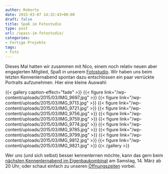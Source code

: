 ```yaml
---
author: Roberto
date: 2015-03-07 14:32:43+00:00
draft: false
title: Spaß im Fotostudio
type: post
url: /spass-im-fotostudio/
categories:
- Fertige Projekte
tags:
- Foto
---
```


Dieses Mal hatten wir zusammen mit Nico, einem noch relativ neuen aber engagierten Mitglied, Spaß in unserem [Fotostudio](/werkstatt/fotostudio/). Wir haben uns beim letzten Kennenlernabend spontan dazu entschlossen ein paar verrückte Portraits aufzunehmen.<!-- more --> Hier eine kleine Auswahl:


{{< gallery caption-effect="fade" >}}
  {{< figure link="/wp-content/uploads/2015/03/IMG_9697.jpg" >}}
{{< figure link="/wp-content/uploads/2015/03/IMG_9713.jpg" >}}
{{< figure link="/wp-content/uploads/2015/03/IMG_9721.jpg" >}}
{{< figure link="/wp-content/uploads/2015/03/IMG_9756.jpg" >}}
{{< figure link="/wp-content/uploads/2015/03/IMG_9759.jpg" >}}
{{< figure link="/wp-content/uploads/2015/03/IMG_9774.jpg" >}}
{{< figure link="/wp-content/uploads/2015/03/IMG_9785.jpg" >}}
{{< figure link="/wp-content/uploads/2015/03/IMG_9799.jpg" >}}
{{< figure link="/wp-content/uploads/2015/03/IMG_9812.jpg" >}}
{{< figure link="/wp-content/uploads/2015/03/IMG_9821.jpg" >}}
{{< /gallery >}}

Wer uns (und sich selbst) besser kennenlernen möchte, kann das gern beim [nächsten Kennenlernabend im Eigenbaukombinat](/kennenlern-abend/) am Samstag, 14. März ab 20 Uhr, oder schaut einfach zu unseren [Öffnungszeiten](/oeffnungszeiten/) vorbei.
